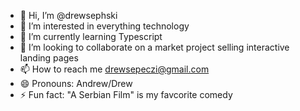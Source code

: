 - 👋 Hi, I’m @drewsephski
- 👀 I’m interested in everything technology
- 🌱 I’m currently learning Typescript 
- 💞️ I’m looking to collaborate on a market project selling interactive landing pages
- 📫 How to reach me drewsepeczi@gmail.com 
- 😄 Pronouns: Andrew/Drew
- ⚡ Fun fact: "A Serbian Film" is my favcorite comedy

<!---
drewsephski/drewsephski is a ✨ special ✨ repository because its `README.md` (this file) appears on your GitHub profile.
You can click the Preview link to take a look at your changes.
--->
